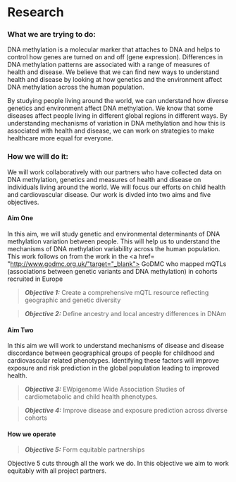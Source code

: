 # Research

### **What we are trying to do:**
DNA methylation is a molecular marker that attaches to DNA and helps to control how genes are turned on and off (gene expression). Differences in DNA methylation patterns are associated with a range of measures of health and disease. We believe that we can find new ways to understand health and disease by looking at how genetics and the environment affect DNA methylation across the human population.

By studying people living around the world, we can understand how diverse genetics and environment affect DNA methylation. We know that some diseases affect people living in different global regions in different ways. By understanding mechanisms of variation in DNA methylation and how this is associated with health and disease, we can work on strategies to make healthcare more equal for everyone.

### **How we will do it:**
We will work collaboratively with our partners who have collected data on DNA methylation, genetics and measures of health and disease on individuals living around the world. We will focus our efforts on child health and cardiovascular disease. Our work is divded into two aims and five objectives.


#### **Aim One** 
In this aim, we will study genetic and environmental determinants of DNA methylation variation between people. This will help us to understand the mechanisms of DNA methylation variability across the human population. This work follows on from the work in the <a href= "http://www.godmc.org.uk/"target="_blank"> GoDMC</a> who mapped mQTLs (associations between genetic variants and DNA methylation) in cohorts recruited in Europe 

>***Objective 1:*** Create a comprehensive mQTL resource reflecting geographic and genetic diversity

>***Objective 2:*** Define ancestry and local ancestry differences in DNAm




#### **Aim Two**
In this aim we will work to understand mechanisms of disease and disease discordance between geographical groups of people for childhood and cardiovascular related phenotypes. Identifying these factors will improve exposure and risk prediction in the global population leading to improved health.

>***Objective 3:*** EWpigenome Wide Association Studies of cardiometabolic and child health phenotypes.

>***Objective 4:*** Improve disease and exposure prediction across diverse cohorts


#### **How we operate**

>***Objective 5:*** Form equitable partnerships

Objective 5 cuts through all the work we do. In this objective we aim to work equitably with all project partners.
